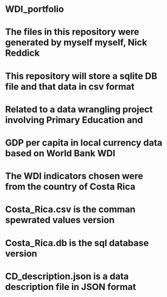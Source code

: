 # WDI_portfolio
# The files in this repository were generated by myself myself, Nick Reddick
#
# This repository will store a sqlite DB file and that data in csv format 
# Related to a data wrangling project involving Primary Education and
#  GDP per capita in local currency data based on World Bank WDI 
#  The WDI indicators chosen were from the country of Costa Rica
#  
# Costa_Rica.csv is the comman spewrated values version
# Costa_Rica.db is the sql database version
# CD_description.json is a data description file in JSON format
